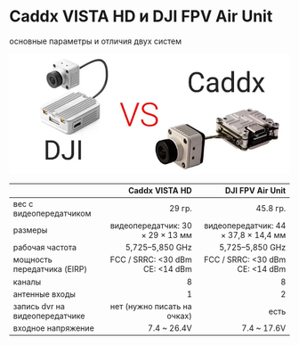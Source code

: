 # Caddx VISTA HD и DJI FPV Air Unit

основные параметры и отличия двух систем

![](/unit-vs-vista/pics/dji-caddx-logo.png)

|                                |                   Caddx VISTA HD |                     DJI FPV Air Unit |
| :----------------------------- | -------------------------------: | -----------------------------------: |
| вес с видеопередатчиком        |                           29 гр. |                             45.8 гр. |
| размеры                        | видеопередатчик: 30 × 29 × 13 мм | видеопередатчик: 44 × 37,8 × 14,4 мм |
| рабочая частота                |                  5,725–5,850 GHz |                      5,725–5,850 GHz |
| мощность передатчика (EIRP)    |  FCC / SRRC: <30 dBm CE: <14 dBm |      FCC / SRRC: <30 dBm CE: <14 dBm |
| каналы                         |                                8 |                                    8 |
| антенные входы                 |                                1 |                                    2 |
| запись dvr на видеопередатчике |      нет (нужно писать на очках) |                                 есть |
| входное напряжение             |                      7.4 ~ 26.4V |                          7.4 ~ 17.6V |

